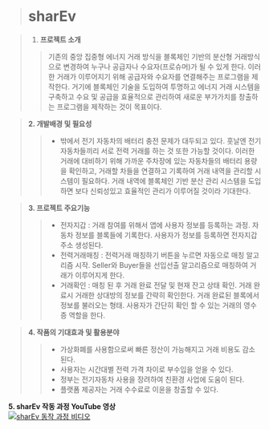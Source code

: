> # sharEv

>1. **프로젝트 소개**
>>기존의 중앙 집중형 에너지 거래 방식을 블록체인 기반의 분산형 거래방식으로 변경하여 누구나 공급자나 수요자(프로슈머)가 될 수 있게 한다. 이러한 거래가 이루어지기 위해 공급자와 수요자를 연결해주는 프로그램을 제작한다. 거기에 블록체인 기술을 도입하여 투명하고 에너지 거래 시스템을 구축하고 수요 및 공급을 효율적으로 관리하여 새로운 부가가치를 창출하는 프로그램을 제작하는 것이 목표이다.



>**2. 개발배경 및 필요성**
>>- 밖에서 전기 자동차의 배터리 충전 문제가 대두되고 있다. 훗날엔 전기 자동차들끼리 서로 전력 거래를 하는 것 또한 가능할 것이다. 이러한 거래에 대비하기 위해 가까운 주차장에 있는 자동차들의 배터리 용량을 확인하고, 거래할 차들을 연결하고 기록하여 거래 내역을 관리할 시스템이 필요하다. 거래 내역에 블록체인 기반 분산 관리 시스템을 도입하면 보다 신뢰성있고 효율적인 관리가 이루어질 것이라 기대한다.

>**3. 프로젝트 주요기능**
>>- 전자지갑 : 거래 참여를 위해서 앱에 사용자 정보를 등록하는 과정. 자동차 정보를 블록들에 기록한다. 사용자가 정보를 등록하면 전자지갑 주소 생성된다. 
>>- 전력거래매칭 : 전력거래 매칭하기 버튼을 누르면 자동으로 매칭 알고리즘 시작. Seller와 Buyer들을 선입선출 알고리즘으로 매칭하여 거래가 이루어지게 한다.
>>- 거래확인 : 매칭 된 후 거래 완료 전달 및 현재 잔고 상태 확인. 거래 완료시 거래한 상대방의 정보를 간략히 확인한다. 거래 완료된 블록에서 정보를 불러오는 형태. 사용자가 간단히 확인 할 수 있는 거래의 영수증 역할을 한다.


>**4. 작품의 기대효과 및 활용분야**
>>- 가상화폐를 사용함으로써 빠른 정산이 가능해지고 거래 비용도 감소된다.
>>- 사용자는 시간대별 전력 가격 차이로 부수입을 얻을 수 있다.
>>- 정부는 전기자동차 사용을 장려하여 친환경 사업에 도움이 된다.
>>- 플랫폼 제공자는 거래 수수료로 이윤을 창출할 수 있다.


**5. sharEv 작동 과정 YouTube 영상**   
[![sharEv 동작 과정 비디오](http://img.youtube.com/vi/YR79FD6U-gk/0.jpg)](https://youtu.be/YR79FD6U-gk)
